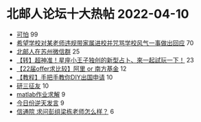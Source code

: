 # 北邮人论坛十大热帖 2022-04-10

- [可怕](https://bbs.byr.cn/article/Picture/3316763) 99
- [希望学校对某老师违规带家属进校并咒骂学校风气一事做出回应](https://bbs.byr.cn/article/Talking/6336431) 70
- [北邮人在苏州微信群](https://bbs.byr.cn/article/Jiangsu/113522) 25
- [【转】超神准！星座小王子独创的新型占卜、來一起試玩一下！](https://bbs.byr.cn/article/Constellations/326533) 23
- [【22届offer求比较】阿里 or 南方基金](https://bbs.byr.cn/article/Job/2161231) 12
- [【教程】手把手教你DIY出国申请](https://bbs.byr.cn/article/GoAbroad/377514) 10
- [研三征友](https://bbs.byr.cn/article/Friends/2021523) 10
- [matlab作业求解](https://bbs.byr.cn/article/Matlab/13419) 9
- [今日份逆天发言](https://bbs.byr.cn/article/Feeling/3187132) 9
- [信通院 求问彭组梁栋老师怎么样？](https://bbs.byr.cn/article/AimGraduate/1215989) 6


